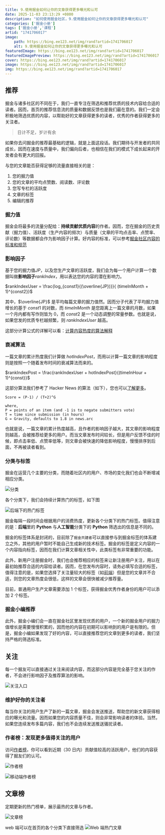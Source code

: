 ```yaml
---
title: 9.使用掘金如何让你的文章获得更多曝光和认可
date: 2025-11-03 23:13:29 +0800
description: "如何使用掘金社区，9.使用掘金如何让你的文章获得更多曝光和认可"
categories: ['掘金小册']
tags: ['掘金小册','课程']
artid: "1741706017"
image:
    path: https://bing.ee123.net/img/rand?artid=1741706017
    alt: 9.使用掘金如何让你的文章获得更多曝光和认可
featuredImage: https://bing.ee123.net/img/rand?artid=1741706017
featuredImagePreview: https://bing.ee123.net/img/rand?artid=1741706017
cover: https://bing.ee123.net/img/rand?artid=1741706017
image: https://bing.ee123.net/img/rand?artid=1741706017
img: https://bing.ee123.net/img/rand?artid=1741706017
---
```



## 推荐

掘金与诸多社区的不同在于，我们一直专注在筛选和推荐优质的技术内容给合适的读者。因而，首页的推荐信息流的质量和数据反馈也是我们最在意的。我们一定会积极地筛选优质的内容，以帮助好的文章获得更多的读者，优秀的作者获得更多的关注者。

> 日计不足，岁计有余

如果你去问掘金的推荐最基础的逻辑，就是上面这段话。我们期待与开发者的共同成长，因而在速度与质量中，我们偏向后者，也相信在我们的模式下成长起来的开发者会有更大的回报。

与您的文章能否获得足够的流量直接相关的是：

1. 您的掘力值
2. 您的文章的平均点赞数、阅读数、评论数
3. 您写专栏的活跃度
4. 文章的标签
5. 编辑的推荐

### 掘力值

掘金会将最多的流量分配给：**持续贡献优质内容**的作者。因而，您在掘金的历史贡献（掘力值）、活跃度（生产内容的频次）与质量（文章的平均点击率、点赞率、评论数）等数据都会作为影响因子计算。好内容的标准，可以参考[掘金社区内容的标准和规范](https://juejin.cn/book/6844733795329900551/section/6844733795380232199)

### 影响因子

基于您的掘力值$JP$，以及您生产文章的活跃度，我们会为每一个用户计算一个数据叫做**影响因子**$rankIndex$，用以表达您的内容的潜在影响力。

$rankIndexUser = \frac{log_{const1}{(\overline{JP})}}{ (timeInMonth + 1)^{const2}}$

其中，$\overline{JP}$ 是平均每篇文章的掘力值然。因而分子代表了平均掘力值增长的基于 $const1$ 的对数，而 $timeInMonth$ 是您距离上一篇文章的月数，如果一个月内都有写作则皆为 0，而 $const2$ 是一个动态调整的常量参数。也就是说，如果您发的优质专栏越频繁，则 $rankIndexUser$ 越高。

这部分计算公式的详解可以看：[计算内容热度的算法解释 ](https://juejin.cn/post/6844903833856901133)

### 衰减算法

一篇文章的累计热度我们计算做 $hotIndexPost$，而用以计算一篇文章的影响程度则是按照一个随着发布时间的衰减算法而来的。

$rankIndexPost = \frac{rankIndexUser + hotIndexPost}{(timeInHour + 1)^{const}}$

这部分算法我们参考了 Hacker News 的算法（如下），您也可以[了解更多](https://medium.com/hacking-and-gonzo/how-hacker-news-ranking-algorithm-works-1d9b0cf2c08d)。

```
Score = (P-1) / (T+2)^G

where,
P = points of an item (and -1 is to negate submitters vote)
T = time since submission (in hours)
G = Gravity, defaults to 1.8 in news.arc
```

也就是说，一篇文章的累计热度越高，且作者的影响因子越大，其文章的影响程度则越高，会被推荐给更多的用户。而当文章发布时间较长，但是用户反馈不佳的时候，即点击率低、点赞率低等，则文章会被快速的降低影响程度，慢慢排序到后面，不再被读者看到。

### 分类与标签

掘金在运营几个主要的分类，而随着社区内的用户、市场的变化我们也会不断增减相应分类。

![分类](https://p1-jj.byteimg.com/tos-cn-i-t2oaga2asx/gold-user-assets/2019/4/12/16a1098558d551cf~tplv-t2oaga2asx-image.image)

各个分类下，我们会持续计算热门的标签，如下图

![后端下的热门标签](https://p1-jj.byteimg.com/tos-cn-i-t2oaga2asx/gold-user-assets/2019/4/12/16a10992ab134ebf~tplv-t2oaga2asx-image.image)

掘金每隔一段时间会根据用户的消费热度，更新各个分类下的热门标签。值得注意的是：**后端**里的 **Python** 与**人工智能**分类下的 **Python** 筛选出的信息是不同的。

掘金的标签体系是封闭的，目前除了`掘金共建者`可以直接参与到掘金标签的体系建立之外，其他的用户暂时不能自己生成新的技术标签。掘金的标签是定义内容的一个内容指向标签，因而在我们计算文章相关性中，此类标签有非常重要的功能。

此外，新用户注册掘金时，我们也会推荐相应的标签来让新注册用户关注，用以在最初始推荐合适的内容给读者。因而，在您发布内容时，请务必填写合适的标签，值得注意的是，如果您选择了关注量较大的标签（如[前端](https://juejin.cn/tag/%E5%89%8D%E7%AB%AF)）但是您的文章并不合适，则您的文章热度会很低，这样的文章会很快被减少推荐量。

目前，普通用户生产文章需要添加 1 个标签，获得掘金优秀作者身份的用户可以添加 2 个标签。

### 掘金小编推荐

此外，掘金小编们会一直在掘金社区里发现优质的用户，一个新的掘金用户的掘力值增长是需要慢慢积累的，因而他的内容在初期可以影响到的用户是有限的。但是，掘金小编如果发现了好的内容，可以直接推荐您的文章到更多的读者，我们坚持严格的筛选标准。

## 关注

每一个掘友可以直接通过关注来阅读内容，而这部分内容是完全基于您关注的作者，不会进行影响因子及推荐算法的影响。

![关注入口](https://p1-jj.byteimg.com/tos-cn-i-t2oaga2asx/gold-user-assets/2019/4/12/16a109e62c3537ea~tplv-t2oaga2asx-image.image)

### 维护好你的关注者

每当你关注的用户生产了新的一篇文章，掘金会发送推送，帮助您的新文章获得相应的曝光和流量。因而如果您的内容质量不佳，则会非常影响读者的体验。当然，如果您连续发布多篇内容，我们也不会连续发送推送骚扰读者。

### 作者榜：发现更多值得关注的用户

访问[作者榜](https://juejin.cn/recommendation/authors/recommended)，你可以看到近期（30 日内）贡献值较高的活跃用户，他们的内容获得了掘友们的认可。

![作者榜](https://p1-jj.byteimg.com/tos-cn-i-t2oaga2asx/gold-user-assets/2019/5/27/16af80c72db041a9~tplv-t2oaga2asx-image.image)

![移动端作者榜](https://p1-jj.byteimg.com/tos-cn-i-t2oaga2asx/gold-user-assets/2019/5/27/16af80a318648f24~tplv-t2oaga2asx-image.image)

## 文章榜

定期更新的热门榜单，展示最热的文章与作者。

![文章榜](https://p1-jj.byteimg.com/tos-cn-i-t2oaga2asx/gold-user-assets/2019/5/27/16af80a8c3d1f876~tplv-t2oaga2asx-image.image)

web 端可以在首页的各个分类下直接筛选
![Web 端热门文章](https://p1-jj.byteimg.com/tos-cn-i-t2oaga2asx/gold-user-assets/2019/5/27/16af80d70812e9e5~tplv-t2oaga2asx-image.image)